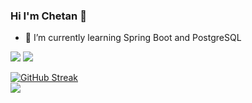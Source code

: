 ### Hi I'm Chetan 👋




- 🌱 I’m currently learning Spring Boot and PostgreSQL

<img src="https://github-readme-stats.vercel.app/api?username=chetansj27&&show_icons=true&title_color=ffffff&icon_color=bb2acf&text_color=daf7dc&bg_color=151515" />
<img src="https://visitor-badge.laobi.icu/badge?page_id=chetansj27.chetansj27"/>

[![GitHub Streak](https://github-readme-streak-stats.herokuapp.com?user=chetansj27&theme=dark&hide_border=true)](https://git.io/streak-stats)
<br>
<img src="https://github-readme-stats.vercel.app/api/top-langs/?username=chetansj27&theme=tokyonight"/>
